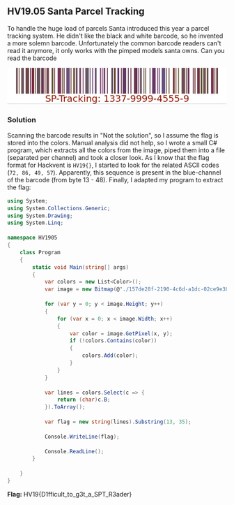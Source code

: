 ## HV19.05 Santa Parcel Tracking

To handle the huge load of parcels Santa introduced this year a parcel tracking system. He didn't like the black and white barcode, so he invented a more solemn barcode. Unfortunately the common barcode readers can't read it anymore, it only works with the pimped models santa owns. Can you read the barcode

![](./157de28f-2190-4c6d-a1dc-02ce9e385b5c.png)


### Solution 

Scanning the barcode results in "Not the solution", so I assume the flag is stored into the colors. Manual analysis did not help, so I wrote a small C# program, which extracts all the colors from the image, piped them into a file (separated per channel) and took a closer look. As I know that the flag format for Hackvent is `HV19{}`, I started to look for the related ASCII codes (`72, 86, 49, 57`). Apparently, this sequence is present in the blue-channel of the barcode (from byte 13 - 48). 
Finally, I adapted my program to extract the flag:

```C#
using System;
using System.Collections.Generic;
using System.Drawing;
using System.Linq;

namespace HV1905
{
    class Program
    {
        static void Main(string[] args)
        {
            var colors = new List<Color>();
            var image = new Bitmap(@"./157de28f-2190-4c6d-a1dc-02ce9e385b5c.png");

            for (var y = 0; y < image.Height; y++)
            {
                for (var x = 0; x < image.Width; x++)
                {
                    var color = image.GetPixel(x, y);
                    if (!colors.Contains(color))
                    {
                        colors.Add(color);
                    }
                }
            }

            var lines = colors.Select(c => {
                return (char)c.B;
            }).ToArray();

            var flag = new string(lines).Substring(13, 35);

            Console.WriteLine(flag);

            Console.ReadLine();
        }

    }
}
```

**Flag:** HV19{D1fficult_to_g3t_a_SPT_R3ader}

